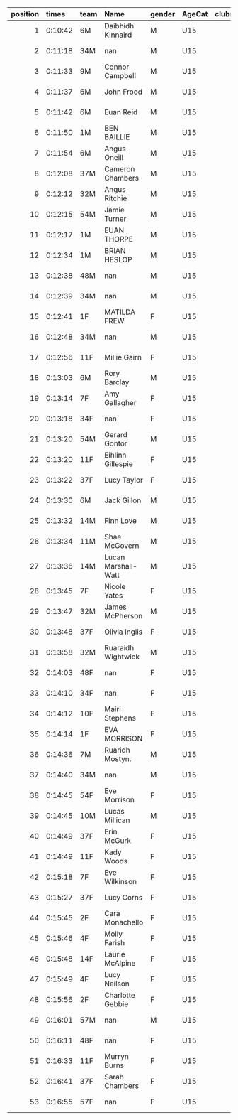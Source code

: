 |   position | times   | team   | Name                | gender   | AgeCat   |   clubnumber | Club name            | Website                               |
|-----------:|:--------|:-------|:--------------------|:---------|:---------|-------------:|:---------------------|:--------------------------------------|
|          1 | 0:10:42 | 6M     | Daibhidh Kinnaird   | M        | U15      |            6 | Cambuslang Harriers  | https://cambuslangharriers.org/       |
|          2 | 0:11:18 | 34M    | nan                 | M        | U15      |           34 | Kilbarchan AAC       | https://kilbarchanaac.org.uk/         |
|          3 | 0:11:33 | 9M     | Connor Campbell     | M        | U15      |            9 | Garscube Harriers    | https://www.garscubeharriers.org.uk/  |
|          4 | 0:11:37 | 6M     | John Frood          | M        | U15      |            6 | Cambuslang Harriers  | https://cambuslangharriers.org/       |
|          5 | 0:11:42 | 6M     | Euan Reid           | M        | U15      |            6 | Cambuslang Harriers  | https://cambuslangharriers.org/       |
|          6 | 0:11:50 | 1M     | BEN BAILLIE         | M        | U15      |            1 | East Kilbride AC     | http://www.ekac.org.uk/               |
|          7 | 0:11:54 | 6M     | Angus Oneill        | M        | U15      |            6 | Cambuslang Harriers  | https://cambuslangharriers.org/       |
|          8 | 0:12:08 | 37M    | Cameron Chambers    | M        | U15      |           37 | Law & District AAC   | http://www.lawaac.co.uk/              |
|          9 | 0:12:12 | 32M    | Angus Ritchie       | M        | U15      |           32 | Helensburgh AAC      | https://www.helensburghaac.com/       |
|         10 | 0:12:15 | 54M    | Jamie Turner        | M        | U15      |           54 | VP-Glasgow           | https://www.vp-glasgow.com            |
|         11 | 0:12:17 | 1M     | EUAN THORPE         | M        | U15      |            1 | East Kilbride AC     | http://www.ekac.org.uk/               |
|         12 | 0:12:34 | 1M     | BRIAN HESLOP        | M        | U15      |            1 | East Kilbride AC     | http://www.ekac.org.uk/               |
|         13 | 0:12:38 | 48M    | nan                 | M        | U15      |           48 | Springburn Harriers  | https://www.springburnharriers.co.uk/ |
|         14 | 0:12:39 | 34M    | nan                 | M        | U15      |           34 | Kilbarchan AAC       | https://kilbarchanaac.org.uk/         |
|         15 | 0:12:41 | 1F     | MATILDA FREW        | F        | U15      |            1 | East Kilbride AC     | http://www.ekac.org.uk/               |
|         16 | 0:12:48 | 34M    | nan                 | M        | U15      |           34 | Kilbarchan AAC       | https://kilbarchanaac.org.uk/         |
|         17 | 0:12:56 | 11F    | Millie Gairn        | F        | U15      |           11 | Airdrie Harriers     | http://airdrieharriers.org/           |
|         18 | 0:13:03 | 6M     | Rory Barclay        | M        | U15      |            6 | Cambuslang Harriers  | https://cambuslangharriers.org/       |
|         19 | 0:13:14 | 7F     | Amy Gallagher       | F        | U15      |            7 | Giffnock North AC    | https://www.giffnocknorth.co.uk/      |
|         20 | 0:13:18 | 34F    | nan                 | F        | U15      |           34 | Kilbarchan AAC       | https://kilbarchanaac.org.uk/         |
|         21 | 0:13:20 | 54M    | Gerard Gontor       | M        | U15      |           54 | VP-Glasgow           | https://www.vp-glasgow.com            |
|         22 | 0:13:20 | 11F    | Eihlinn Gillespie   | F        | U15      |           11 | Airdrie Harriers     | http://airdrieharriers.org/           |
|         23 | 0:13:22 | 37F    | Lucy Taylor         | F        | U15      |           37 | Law & District AAC   | http://www.lawaac.co.uk/              |
|         24 | 0:13:30 | 6M     | Jack Gillon         | M        | U15      |            6 | Cambuslang Harriers  | https://cambuslangharriers.org/       |
|         25 | 0:13:32 | 14M    | Finn Love           | M        | U15      |           14 | Ayr Seaforth AC      | https://www.ayrseaforth.co.uk/        |
|         26 | 0:13:34 | 11M    | Shae McGovern       | M        | U15      |           11 | Airdrie Harriers     | http://airdrieharriers.org/           |
|         27 | 0:13:36 | 14M    | Lucan Marshall-Watt | M        | U15      |           14 | Ayr Seaforth AC      | https://www.ayrseaforth.co.uk/        |
|         28 | 0:13:45 | 7F     | Nicole Yates        | F        | U15      |            7 | Giffnock North AC    | https://www.giffnocknorth.co.uk/      |
|         29 | 0:13:47 | 32M    | James McPherson     | M        | U15      |           32 | Helensburgh AAC      | https://www.helensburghaac.com/       |
|         30 | 0:13:48 | 37F    | Olivia Inglis       | F        | U15      |           37 | Law & District AAC   | http://www.lawaac.co.uk/              |
|         31 | 0:13:58 | 32M    | Ruaraidh Wightwick  | M        | U15      |           32 | Helensburgh AAC      | https://www.helensburghaac.com/       |
|         32 | 0:14:03 | 48F    | nan                 | F        | U15      |           48 | Springburn Harriers  | https://www.springburnharriers.co.uk/ |
|         33 | 0:14:10 | 34F    | nan                 | F        | U15      |           34 | Kilbarchan AAC       | https://kilbarchanaac.org.uk/         |
|         34 | 0:14:12 | 10F    | Mairi Stephens      | F        | U15      |           10 | Shettleston Harriers | http://shettlestonharriers.org.uk/    |
|         35 | 0:14:14 | 1F     | EVA MORRISON        | F        | U15      |            1 | East Kilbride AC     | http://www.ekac.org.uk/               |
|         36 | 0:14:36 | 7M     | Ruaridh Mostyn.     | M        | U15      |            7 | Giffnock North AC    | https://www.giffnocknorth.co.uk/      |
|         37 | 0:14:40 | 34M    | nan                 | M        | U15      |           34 | Kilbarchan AAC       | https://kilbarchanaac.org.uk/         |
|         38 | 0:14:45 | 54F    | Eve Morrison        | F        | U15      |           54 | VP-Glasgow           | https://www.vp-glasgow.com            |
|         39 | 0:14:45 | 10M    | Lucas Millican      | M        | U15      |           10 | Shettleston Harriers | http://shettlestonharriers.org.uk/    |
|         40 | 0:14:49 | 37F    | Erin McGurk         | F        | U15      |           37 | Law & District AAC   | http://www.lawaac.co.uk/              |
|         41 | 0:14:49 | 11F    | Kady Woods          | F        | U15      |           11 | Airdrie Harriers     | http://airdrieharriers.org/           |
|         42 | 0:15:18 | 7F     | Eve Wilkinson       | F        | U15      |            7 | Giffnock North AC    | https://www.giffnocknorth.co.uk/      |
|         43 | 0:15:27 | 37F    | Lucy Corns          | F        | U15      |           37 | Law & District AAC   | http://www.lawaac.co.uk/              |
|         44 | 0:15:45 | 2F     | Cara Monachello     | F        | U15      |            2 | Kilmarnock H&AC      | http://www.kilmarnockharriers.com/    |
|         45 | 0:15:46 | 4F     | Molly Farish        | F        | U15      |            4 | Inverclyde AC        | https://www.inverclydeac.org/         |
|         46 | 0:15:48 | 14F    | Laurie McAlpine     | F        | U15      |           14 | Ayr Seaforth AC      | https://www.ayrseaforth.co.uk/        |
|         47 | 0:15:49 | 4F     | Lucy Neilson        | F        | U15      |            4 | Inverclyde AC        | https://www.inverclydeac.org/         |
|         48 | 0:15:56 | 2F     | Charlotte Gebbie    | F        | U15      |            2 | Kilmarnock H&AC      | http://www.kilmarnockharriers.com/    |
|         49 | 0:16:01 | 57M    | nan                 | M        | U15      |           57 | Whitemoss AAC        | https://whitemossaac.co.uk/           |
|         50 | 0:16:11 | 48F    | nan                 | F        | U15      |           48 | Springburn Harriers  | https://www.springburnharriers.co.uk/ |
|         51 | 0:16:33 | 11F    | Murryn Burns        | F        | U15      |           11 | Airdrie Harriers     | http://airdrieharriers.org/           |
|         52 | 0:16:41 | 37F    | Sarah Chambers      | F        | U15      |           37 | Law & District AAC   | http://www.lawaac.co.uk/              |
|         53 | 0:16:55 | 57F    | nan                 | F        | U15      |           57 | Whitemoss AAC        | https://whitemossaac.co.uk/           |